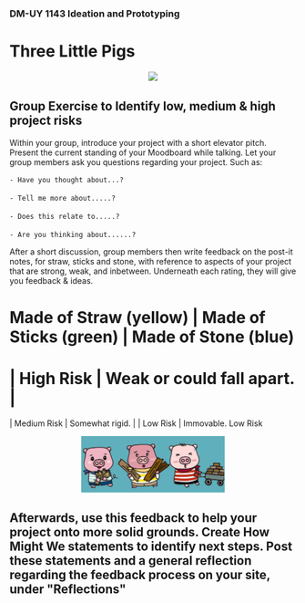 ### DM-UY 1143 Ideation and Prototyping


# Three Little Pigs

<p align="center">
<image src="../Images/3PigsHomes.jpg" style="width:50%"/>
</p>

## Group Exercise to Identify low, medium & high project risks

Within your group, introduce your project with a short elevator pitch. Present the current standing of your Moodboard while talking. Let your group members ask you questions regarding your project. Such as:

	- Have you thought about...?

	- Tell me more about.....?

	- Does this relate to.....?

	- Are you thinking about......?

After a short discussion, group members then write feedback on the post-it notes, for straw, sticks and stone, with reference to aspects of your project that are strong, weak, and inbetween. Underneath each rating, they will give you feedback & ideas.

# __Made of Straw__ (yellow)   |    __Made of Sticks__ (green)   |   __Made of Stone__ (blue)



# | High Risk | Weak or could fall apart. |
| Medium Risk  |    Somewhat rigid. |
| Low Risk  |  Immovable. Low Risk 


<p align="center">
<img src= "../Images/3Pigs.jpg" style="width:50%"/>
</p>

## Afterwards, use this feedback to help your project onto more solid grounds. Create How Might We statements to identify next steps. Post these statements and a general reflection regarding the feedback process on your site, under "Reflections"